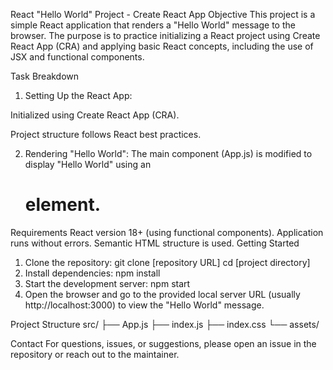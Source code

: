 React "Hello World" Project - Create React App
Objective
This project is a simple React application that renders a "Hello World" message to the browser. The purpose is to practice initializing a React project using Create React App (CRA) and applying basic React concepts, including the use of JSX and functional components.

Task Breakdown

1. Setting Up the React App:

Initialized using Create React App (CRA).

Project structure follows React best practices.

2. Rendering "Hello World":
The main component (App.js) is modified to display "Hello World" using an <h1> element.

Requirements
React version 18+ (using functional components).
Application runs without errors.
Semantic HTML structure is used.
Getting Started
1. Clone the repository:
git clone [repository URL]
cd [project directory]
2. Install dependencies:
npm install
3. Start the development server:
npm start
4. Open the browser and go to the provided local server URL (usually http://localhost:3000) to view the "Hello World" message.

Project Structure
src/
├── App.js
├── index.js
├── index.css
└── assets/

Contact
For questions, issues, or suggestions, please open an issue in the repository or reach out to the maintainer.
